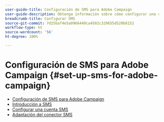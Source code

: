 ```yaml
---
user-guide-title: Configuración de SMS para Adobe Campaign
user-guide-description: Obtenga información sobre cómo configurar una cuenta SMS para proveedores SMTP, cómo gestiona Adobe Campaign los SMS y cómo analizar y solucionar problemas de la configuración. 
breadcrumb-title: Configurar SMS
source-git-commit: 7d25baf4e5a0966440ca4502c329655d520b8152
workflow-type: ht
source-wordcount: '56'
ht-degree: 100%

---
```



# Configuración de SMS para Adobe Campaign {#set-up-sms-for-adobe-campaign}

+ [Configuración de SMS para Adobe Campaign](/help/tutorial-sms/overview.md)
+ [Introducción a SMS](/help/tutorial-sms/introduction-to-sms.md)
+ [Configurar una cuenta SMS](/help/tutorial-sms/set-up-account-for-standard-smpp-provider.md)
+ [Adaptación del conector SMS](/help/tutorial-sms/adapt-sms-connector-to-smpp-provider.md)
